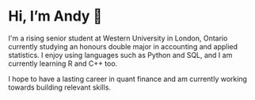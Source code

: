 # Hi, I’m Andy 👋

I'm a rising senior student at Western University in London, Ontario currently studying
an honours double major in accounting and applied statistics. I enjoy using languages such as Python and SQL, 
and I am currently learning R and C++ too. 

I hope to have a lasting career in quant finance and am currently working towards building relevant skills.
